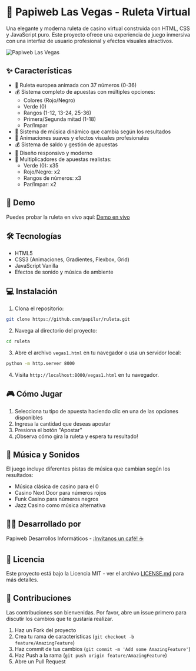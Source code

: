 # 🎰 Papiweb Las Vegas - Ruleta Virtual

Una elegante y moderna ruleta de casino virtual construida con HTML, CSS y JavaScript puro. Este proyecto ofrece una experiencia de juego inmersiva con una interfaz de usuario profesional y efectos visuales atractivos.

![Papiweb Las Vegas](https://papilink.github.io/papilink)

## ✨ Características

- 🎡 Ruleta europea animada con 37 números (0-36)
- 💰 Sistema completo de apuestas con múltiples opciones:
  - Colores (Rojo/Negro)
  - Verde (0)
  - Rangos (1-12, 13-24, 25-36)
  - Primera/Segunda mitad (1-18)
  - Par/Impar
- 🎵 Sistema de música dinámico que cambia según los resultados
- 💫 Animaciones suaves y efectos visuales profesionales
- 💰 Sistema de saldo y gestión de apuestas
- 🎨 Diseño responsivo y moderno
- 🎯 Multiplicadores de apuestas realistas:
  - Verde (0): x35
  - Rojo/Negro: x2
  - Rangos de números: x3
  - Par/Impar: x2

## 🚀 Demo

Puedes probar la ruleta en vivo aquí: [Demo en vivo](https://tu-demo.com)

## 🛠️ Tecnologías

- HTML5
- CSS3 (Animaciones, Gradientes, Flexbox, Grid)
- JavaScript Vanilla
- Efectos de sonido y música de ambiente

## 💻 Instalación

1. Clona el repositorio:
```bash
git clone https://github.com/papilur/ruleta.git
```

2. Navega al directorio del proyecto:
```bash
cd ruleta
```

3. Abre el archivo `vegas1.html` en tu navegador o usa un servidor local:
```bash
python -m http.server 8000
```

4. Visita `http://localhost:8000/vegas1.html` en tu navegador.

## 🎮 Cómo Jugar

1. Selecciona tu tipo de apuesta haciendo clic en una de las opciones disponibles
2. Ingresa la cantidad que deseas apostar
3. Presiona el botón "Apostar"
4. ¡Observa cómo gira la ruleta y espera tu resultado!

## 🎵 Música y Sonidos

El juego incluye diferentes pistas de música que cambian según los resultados:
- Música clásica de casino para el 0
- Casino Next Door para números rojos
- Funk Casino para números negros
- Jazz Casino como música alternativa

## 👨‍💻 Desarrollado por

Papiweb Desarrollos Informáticos - [¡Invítanos un café! ☕](https://link.mercadopago.com.ar/papiweb)

## 📄 Licencia

Este proyecto está bajo la Licencia MIT - ver el archivo [LICENSE.md](LICENSE.md) para más detalles.

## 🤝 Contribuciones

Las contribuciones son bienvenidas. Por favor, abre un issue primero para discutir los cambios que te gustaría realizar.

1. Haz un Fork del proyecto
2. Crea tu rama de características (`git checkout -b feature/AmazingFeature`)
3. Haz commit de tus cambios (`git commit -m 'Add some AmazingFeature'`)
4. Haz Push a la rama (`git push origin feature/AmazingFeature`)
5. Abre un Pull Request
